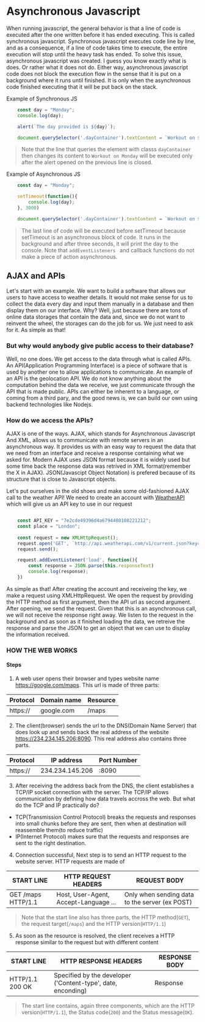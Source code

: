 

# Asynchronous Javascript

When running javascript, the general behavior is that a line of code is executed after the one written before it has ended executing. This is called synchronous javascript. Synchronous javascript executes code line by line, and as a consequence, if a line of code takes time to execute, the entire execution will stop until the heavy task has ended. To solve this issue, asynchronous javascript was created. I guess you know exactly what is does. Or rather what it does not do. Either way, asynchronous javascript code does not block the execution flow in the sense that it is put on a background where it runs until finished. It is only when the asynchronous code finished executing that it will be put back on the stack. 

Example of Synchronous JS
```Javascript
    const day = "Monday";
    console.log(day);

    alert(`The day provided is ${day}`);

    document.querySelector('.dayContainer').textContent = `Workout on ${day}`;
```
> Note that the line that queries the element with classs `dayContainer` then changes its content to `Workout on Monday` will be executed only after the alert opened on the previous line is closed.

Example of Asynchronous JS
```Javascript
    const day = "Monday";

    setTimeout(function(){
        console.log(day);
    }, 3000)

    document.querySelector('.dayContainer').textContent = `Workout on ${day}`;
```
> The last line of code will be executed before setTimeout because setTimeout is an asynchronous block of code. It runs in the background and after three seconds, it will print the day to the console. Note that `addEventListeners ` and callback functions do not make a piece of action asynchronous.


## AJAX and APIs

Let's start with an example. We want to build a software that allows our users to have access to weather details. It would not make sense for us to collect the data every day and input them manually in a database and then display them on our interface. Why? Well, just because there are tons of online data storages that contain the data and, since we do not want to reinvent the wheel, the storages can do the job for us. We just need to ask for it. As simple as that! 

### But why would anybody give public access to their database? 

Well, no one does. We get access to the data through what is called APIs. An API(Application Programming Interface) is a piece of software that is used by another one to allow applications to communicate. An example of an API is the geolocation API. We do not know anything about the computation behind the data we receive, we just communicate through the API that is made public. APIs can either be inherent to a language, or coming from a third pary, and the good news is, we can build our own using backend technologies like Nodejs. 

### How do we access the APIs?

AJAX is one of the ways. AJAX, which stands for Asynchronous Javascript And XML, allows us to communicate with remote servers in an asynchronous way. It provides us with an easy way to request the data that we need from an interface and receive a response containing what we asked for. Modern AJAX uses JSON format because it is widely used but some time back the response data was retrived in XML format(remember the X in AJAX). JSON(Javascipt Object Notation) is prefered because of its structure that is close to Javascript objects.

Let's put ourselves in the old shoes and make some old-fashioned AJAX call to the weather API! We need to create an account with [WeatherAPI](https://www.weatherapi.com/signup.aspx) which will give us an API key to use in our request

```Javascript

    const API_KEY = "7e2cde49396d4a6794480108221212";
    const place = "London";
    
    const request = new XMLHttpRequest();
    request.open('GET', `http://api.weatherapi.com/v1/current.json?key=${API_KEY}&q=${place}&aqi=no`);
    request.send();

    request.addEventListener('load', function(){
        const response = JSON.parse(this.responseText)
        console.log(response);
    })

```

As simple as that! After creating the account and receiveing the key, we make a request using XMLHttpRequest. We open the request by providing the HTTP method as first argument, then the API url as second argument. After opening, we send the request. Given that this is an asynchronous call, we will not receive the response right away. We listen to the request in the background and as soon as it finished loading the data, we retreive the response and parse the JSON to get an object that we can use to display the information received.


### HOW THE WEB WORKS
 
#### Steps 

 1. A web user opens their browser and types website name https://google.com/maps. This url is made of three parts:

| Protocol    | Domain name    | Resource
| ----------- | -----------    | -----------
| https://    | google.com     | /maps

 
 2. The client(browser) sends the url to the DNS(Domain Name Server) that does look up and sends back the real address of the website https://234.234.145.206:8090. This real address also contains three parts. 
 
| Protocol    | IP address      | Port Number
| ----------- | -----------     | -----------
| https://    | 234.234.145.206 | :8090

 
 3. After receiving the address back from the DNS, the client establishes a TCP/IP socket connection with the server. The TCP/IP allows communication by defining how data travels accross the web. But what do the TCP and IP practically do?

  * TCP(Transmission Control Protocol) breaks the requests and responses into small chunks before they are sent, then when at destination will reassemble them(to reduce traffic)
  * IP(Internet Protocol) makes sure that the requests and responses are sent to the right destination.
 
 4. Connection successful, Next step is to send an HTTP request to the website server. HTTP requests are made of
 
| START LINE             | HTTP REQUEST HEADERS                     |  REQUEST BODY
| -----------            | -----------                              | -----------
| GET  /maps  HTTP/1.1   | Host, User-Agent, Accept-Language ...    | Only when sending data to the server (ex POST)

> Note that the start line also has three parts, the HTTP method(`GET`), the request target(`/maps`) and the HTTP version(`HTTP/1.1`) 
 
 
 5. As soon as the resource is resolved, the client receives a HTTP response similar to the request but with different content
 
| START LINE             | HTTP RESPONSE HEADERS                                             |  RESPONSE BODY
| -----------            | -----------                                                       | -----------
| HTTP/1.1   200    OK   | Specified by the developer ('Content-type', date, enconding)      | Response


> The start line contains, again three components, which are the HTTP version(`HTTP/1.1`), the Status code(`200`) and the Status message(`OK`).

 